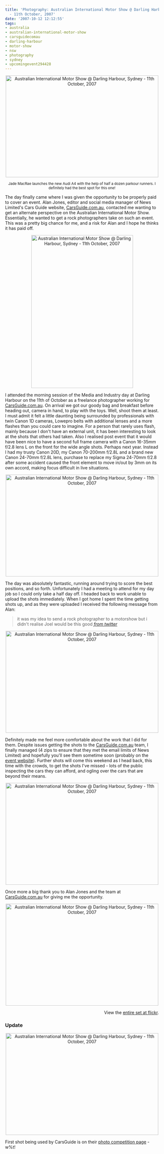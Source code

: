 ```yaml
---
title: 'Photography: Australian International Motor Show @ Darling Harbour, Sydney
  - 11th October, 2007'
date: '2007-10-12 12:12:55'
tags:
- australia
- australian-international-motor-show
- carsguidecomau
- darling-harbour
- motor-show
- nsw
- photography
- sydney
- upcomingevent294428
---
```



<p style="text-align: center"><a href="http://www.flickr.com/photos/jufemaiz/1542160150/" title="Photo Sharing"><img src="http://farm3.static.flickr.com/2317/1542160150_74e0360360.jpg" alt="Australian International Motor Show @ Darling Harbour, Sydney - 11th October, 2007" height="333" width="500" /></a></p>
<p style="text-align: center"><small>Jade MacRae launches the new Audi A4 with the help of half a dozen parkour runners. I definitely had the best spot for this one!</small></p>
The day finally came where I was given the opportunity to be properly paid to cover an event. Alan Jones, editor and social media manager of News Limited's Cars Guide website, <a href="http://carsguide.com.au">CarsGuide.com.au</a>, contacted me wanting to get an alternate perspective on the Australian International Motor Show. Essentially, he wanted to get a rock photographers take on such an event. This was a pretty big chance for me, and a risk for Alan and I hope he thinks it has paid off.
<p style="text-align: center"><a href="http://www.flickr.com/photos/jufemaiz/1542173708/" title="Photo Sharing"><img src="http://farm3.static.flickr.com/2271/1542173708_22105dafa2.jpg" alt="Australian International Motor Show @ Darling Harbour, Sydney - 11th October, 2007" height="500" width="333" /></a></p>
I attended the morning session of the Media and Industry day at Darling Harbour on the 11th of October as a freelance photographer working for <a href="http://carsguide.com.au">CarsGuide.com.au</a>. On arrival we got our goody bag and breakfast before heading out, camera in hand, to play with the toys. Well, shoot them at least. I must admit it felt a little daunting being surrounded by professionals with twin Canon 1D cameras, Lowepro belts with additional lenses and a more flashes than you could care to imagine. For a person that rarely uses flash, mainly because I don't have an external unit, it has been interesting to look at the shots that others had taken. Also I realised post event that it would have been nice to have a second full frame camera with a Canon 16-35mm f/2.8 lens L on the front for the wide angle shots. Perhaps next year. Instead I had my trusty Canon 20D, my Canon 70-200mm f/2.8L and a brand new Canon 24-70mm f/2.8L lens, purchase to replace my Sigma 24-70mm f/2.8 after some accident caused the front element to move in/out by 3mm on its own accord, making focus difficult in live situations.
<p style="text-align: center"><a href="http://www.flickr.com/photos/jufemaiz/1542163586/" title="Photo Sharing"><img src="http://farm3.static.flickr.com/2178/1542163586_3f7eaf8e0e.jpg" alt="Australian International Motor Show @ Darling Harbour, Sydney - 11th October, 2007" height="333" width="500" /></a></p>
The day was absolutely fantastic, running around trying to score the best positions, and so forth. Unfortunately I had a meeting to attend for my day job so I could only take a half day off. I headed back to work unable to upload the shots immediately. When I got home I spent the time getting shots up, and as they were uploaded I received the following message from Alan:
<blockquote> it was my idea to send a rock photographer to a motorshow but i didn't realise Joel would be this good
<cite><a href="http://www.flickr.com/photos/jufemaiz/1541313849/in/photostream/">from twitter</a></cite></blockquote>
<p style="text-align: center"><a href="http://www.flickr.com/photos/jufemaiz/1542181820/" title="Photo Sharing"><img src="http://farm3.static.flickr.com/2245/1542181820_58991751a1.jpg" alt="Australian International Motor Show @ Darling Harbour, Sydney - 11th October, 2007" height="333" width="500" /></a></p>
Definitely made me feel more comfortable about the work that I did for them. Despite issues getting the shots to the <a href="http://carsguide.com.au">CarsGuide.com.au</a> team, I finally managed (4 zips to ensure that they met the email limits of News Limited) and hopefully you'll see them sometime soon (probably on the <a href="http://carsguide.news.com.au/aims">event website</a>). Further shots will come this weekend as I head back, this time with the crowds, to get the shots I've missed - lots of the public inspecting the cars they can afford, and ogling over the cars that are beyond their means.
<p style="text-align: center"><a href="http://www.flickr.com/photos/jufemaiz/1541338651/" title="Photo Sharing"><img src="http://farm3.static.flickr.com/2398/1541338651_0c8624d8ff.jpg" alt="Australian International Motor Show @ Darling Harbour, Sydney - 11th October, 2007" height="333" width="500" /></a></p>
Once more a big thank you to Alan Jones and the team at <a href="http://carsguide.com.au">CarsGuide.com.au</a> for giving me the opportunity.
<p style="text-align: center"><a href="http://www.flickr.com/photos/jufemaiz/1541360949/" title="Photo Sharing"><img src="http://farm3.static.flickr.com/2170/1541360949_108c135adb.jpg" alt="Australian International Motor Show @ Darling Harbour, Sydney - 11th October, 2007" height="333" width="500" /></a></p>
<p style="text-align: right">View the <a href="http://www.flickr.com/photos/jufemaiz/sets/72157602364472266/">entire set at flickr</a>.</p>

<h3>Update</h3>
<p style="text-align: center"><a href="http://www.flickr.com/photos/jufemaiz/1542172730/" title="Photo Sharing"><img src="http://farm3.static.flickr.com/2342/1542172730_7e07cab9c0.jpg" alt="Australian International Motor Show @ Darling Harbour, Sydney - 11th October, 2007" height="333" width="500" /></a></p>
First shot being used by CarsGuide is on their <a href="http://carsguide.news.com.au/aims/fun/competition/0,23942,5009400,00.html">photo competition page</a> - w%t!
